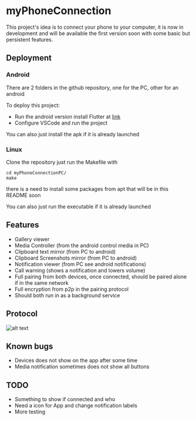 # myPhoneConnection
This project's idea is to connect your phone to your computer, it is now in development and will be available the first version soon with some basic but persistent features.
## Deployment

### Android 

There are 2 folders in the github repository, one for the PC, other for an android

To deploy this project:

- Run the android version install Flutter at [link](https://docs.flutter.dev/get-started/install)
- Configure VSCode and run the project

You can also just install the apk if it is already launched


### Linux

Clone the repository just run the Makefile with

```
cd myPhoneConnectionPC/
make 
```

there is a need to install some packages from apt that will be in this README soon

You can also just run the executable if it is already launched
## Features

- Gallery viewer
- Media Controller (from the android control media in PC)
- Clipboard text mirror (from PC to android)
- Clipboard Screenshots mirror (from PC to android)
- Notification viewer (from PC see android notifications)
- Call warning (shows a notification and lowers volume)
- Full pairing from both devices, once connected, should be paired alone if in the same network
- Full encryption from p2p in the pairing protocol
- Should both run in as a background service
## Protocol

![alt text](https://i.postimg.cc/nr0931gc/logseq-my-Phone-Connection-Protocol.png)

## Known bugs
- Devices does not show on the app after some time
- Media notification sometimes does not show all buttons

## TODO
- Something to show if connected and who
- Need a icon for App and change notification labels
- More testing
